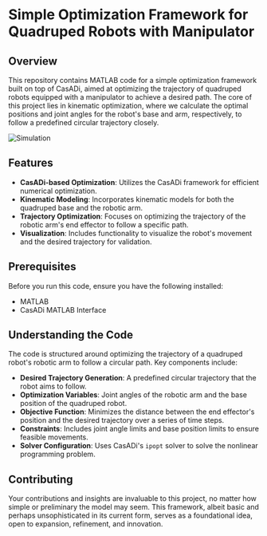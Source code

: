 
# Simple Optimization Framework for Quadruped Robots with Manipulator

## Overview

This repository contains MATLAB code for a simple optimization framework built on top of CasADi, aimed at optimizing the trajectory of quadruped robots equipped with a manipulator to achieve a desired path. The core of this project lies in kinematic optimization, where we calculate the optimal positions and joint angles for the robot's base and arm, respectively, to follow a predefined circular trajectory closely.

![Simulation]([https://github.com/username/repository_name/blob/branch_name/path_to_file/file.gif](https://github.com/zjiag/Simple-Optimization-Framework-for-Quadruped-Robots-with-Manipulator/blob/main/simulation.gif))

## Features

- **CasADi-based Optimization**: Utilizes the CasADi framework for efficient numerical optimization.
- **Kinematic Modeling**: Incorporates kinematic models for both the quadruped base and the robotic arm.
- **Trajectory Optimization**: Focuses on optimizing the trajectory of the robotic arm's end effector to follow a specific path.
- **Visualization**: Includes functionality to visualize the robot's movement and the desired trajectory for validation.

## Prerequisites

Before you run this code, ensure you have the following installed:
- MATLAB
- CasADi MATLAB Interface


## Understanding the Code

The code is structured around optimizing the trajectory of a quadruped robot's robotic arm to follow a circular path. Key components include:

- **Desired Trajectory Generation**: A predefined circular trajectory that the robot aims to follow.
- **Optimization Variables**: Joint angles of the robotic arm and the base position of the quadruped robot.
- **Objective Function**: Minimizes the distance between the end effector's position and the desired trajectory over a series of time steps.
- **Constraints**: Includes joint angle limits and base position limits to ensure feasible movements.
- **Solver Configuration**: Uses CasADi's `ipopt` solver to solve the nonlinear programming problem.


## Contributing

Your contributions and insights are invaluable to this project, no matter how simple or preliminary the model may seem. This framework, albeit basic and perhaps unsophisticated in its current form, serves as a foundational idea, open to expansion, refinement, and innovation. 
